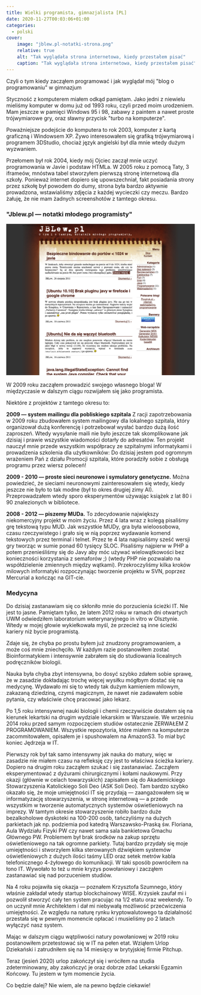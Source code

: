 ```yaml
---
title: Wielki programista, gimnazjalista [PL]
date: 2020-11-27T00:03:06+01:00
categories:
  - polski
cover:
    image: "jblew.pl-notatki-strona.png"
    relative: true
    alt: "Tak wyglądała strona internetowa, kiedy przestałem pisać"
    caption: "Tak wyglądała strona internetowa, kiedy przestałem pisać"
---
```


Czyli o tym kiedy zacząłem programować i jak wyglądał mój "blog o programowaniu" w gimnazjum

<!--more-->



Styczność z komputerem miałem odkąd pamiętam. Jako jedni z niewielu mieliśmy komputer w domu już od 1993 roku, czyli przed moim urodzeniem. Mam jeszcze w pamięci Windows 95 i 98, zabawy z paintem a nawet proste trójwymiarowe gry, oraz sławny przycisk "turbo na komputerze". 

Poważniejsze podejście do komputera to rok 2003, komputer z kartą graficzną i Windowsem XP. Żywo interesowałem się grafiką trójwymiarową i programem 3DStudio, chociaż język angielski był dla mnie wtedy dużym wyzwaniem.

Przełomem był rok 2004, kiedy mój Ojciec zaczął mnie uczyć programowania w Javie i podstaw HTMLa. W 2005 roku z pomocą Taty, 3 iframeów, mnóstwa tabel stworzyłem pierwszą stronę internetową dla szkoły. Ponieważ internet dopiero się upowszechniał, fakt posiadania strony przez szkołę był powodem do dumy, strona była bardzo aktywnie prowadzona, wstawialiśmy zdjęcia z każdej wycieczki czy meczu. Bardzo żałuję, że nie mam żadnych screenshotów z tamtego okresu.



### "Jblew.pl — notatki młodego programisty"

![Tak wyglądała strona internetowa, kiedy przestałem pisać](jblew.pl-notatki-strona.png)

W 2009 roku zacząłem prowadzić swojego własnego bloga! W międzyczasie w dalszym ciągu rozwijałem się jako programista.

Niektóre z projektów z tamtego okresu to:

**2009 — system mailingu dla pobliskiego szpitala** Z racji zapotrzebowania w 2009 roku zbudowałem system mailingowy dla lokalnego szpitala, który organizował dużą konferencję i potrzebował wysłać bardzo dużą ilość zaproszeń. Wtedy wysyłanie maili nie było jeszcze tak skomplikowane jak dzisiaj i prawie wszystkie wiadomości dotarły do adresatów. Ten projekt nauczył mnie przede wszystkim współpracy ze szpitalnymi informatykami i prowadzenia szkolenia dla użytkowników: Do dzisiaj jestem pod ogromnym wrażeniem Pań z działu Promocji szpitala, które poradziły sobie z obsługą programu przez wiersz poleceń!

**2009 - 2010 — proste sieci neuronowe i symulatory genetyczne.** Można powiedzieć, że sieciami neuronowymi zainteresowałem się wtedy, kiedy jeszcze nie było to tak modne (był to okres drugiej zimy AI). Przeprowadzałem wtedy sporo eksperymentów używając książek z lat 80 i 90 znalezionych w bibliotece.

**2008 - 2012 — piszemy MUDa.** To zdecydowanie największy niekomercyjny projekt w moim życiu. Przez 4 lata wraz z kolegą pisaliśmy grę tekstową typu MUD. Jak wszystkie MUDy, gra była wieloosobowa, czasu rzeczywistego i grało się w nią poprzez wydawanie komend tekstowych przez terminal i telnet. Przez te 4 lata napisaliśmy sześć wersji gry tworząc w sumie ponad 60 tysięcy SLOC. Pisaliśmy najpierw w PHP a potem przenieśliśmy się do Javy aby móc używać wielowątkowości bez konieczności korzystania z semaforów ;) (wtedy PHP nie pozwalało na współdzielenie zmiennych między wątkami). Przekroczyliśmy kilka kroków milowych informatyki rozpoczynając tworzenie projektu w SVN, poprzez Mercurial a kończąc na GIT-cie. 



### Medycyna

Do dzisiaj zastanawiam się co skłoniło mnie do porzucienia ścieżki IT. Nie jest to jasne. Pamiętam tylko, że latem 2012 roku w ramach dni otwartych UWM odwiedziłem laboratorium weterynaryjnego in vitro w Olsztynie. Wtedy w mojej głowie wykiełkowała myśl, że przecież są inne ścieżki kariery niż bycie programistą.

Zdaje się, że chyba po prostu byłem już znudzony programowaniem, a może coś mnie zniechęciło. W każdym razie postanowiłem zostać Bioinformatykiem i intensywnie zabrałem się do studiowania licealnych podręczników biologii.

Nauka była chyba zbyt intensywna, bo dosyć szybko zdałem sobie sprawę, że w zasadzie dokładając trochę więcej wysiłku mógłbym dostać się na medycynę. Wydawało mi się to wtedy tak dużym kamieniem milowym, zakazaną dziedziną, czymś magicznym, że nawet nie zadawałem sobie pytania, czy właściwie chcę pracować jako lekarz.

Po 1,5 roku intensywnej nauki biologii i chemii rzeczywiście dostałem się na kierunek lekartski na drugim wydziale lekarskim w Warszawie. We wrześniu 2014 roku przed samym rozpoczęciem studiów ostatecznie ZERWAŁEM Z PROGRAMOWANIEM. Wszystkie repozytoria, które miałem na komputerze zacommitowałem, opisałem je i spushowalem na AmazonS3. To miał być koniec Jędrzeja w IT.

Pierwszy rok był tak samo intensywny jak nauka do matury, więc w zasadzie nie miałem czasu na refleksję czy jest to właściwa ścieżka kariery. Dopiero na drugim roku zacząłem szukać i się zastanawiać. Zacząłem eksperymentować z dyżurami chirurgicznymi i kołami naukowymi. Przy okazji (głównie w celach towarzyskich) zapisałem się do Akademickiego Stowarzyszenia Katolickiego Soli Deo (ASK Soli Deo). Tam bardzo szybko okazało się, że moje umiejętności IT się przydają — zaangażowałem się w informatyzację stowarzyszenia, w stronę internetową — a przede wszystkim w tworzenie automatycznych systemów oświetleniowych na imprezy. W tamtym okresie stowarzyszenie robiło bardzo duże bezalkoholowe dyskoteki na 100-200 osób, tańczyliśmy na dużych parkietach jak np. podziemia pod katedrą Warszawsko-Praską św. Floriana, Aula Wydziału Fizyki PW czy nawet sama sala bankietowa Gmachu Głównego PW. Problemem był brak środków na zakup sprzętu oświetleniowego na tak ogromne parkiety. Tutaj bardzo przydały się moje umiejętności i stworzylem kilka sterowanych dźwiękiem systemów oświetleniowych z dużych ilości taśmy LED oraz setek metrów kabla telefonicznego 4-żyłowego do komunikacji. W taki sposób powróciłem na łono IT. Wywołało to też u mnie kryzys powołaniowy i zacząłem zastanawiać się nad porzuceniem studiów.

Na 4 roku pojawiła się okazja — poznałem Krzysztofa Szumnego, który właśnie zakładał wtedy startup blockchainowy WISE. Krzysiek zaufał mi i pozwolił stworzyć cały ten system pracując na 1/2 etatu oraz weekendy. To on uczynił mnie Architektem i dał mi niebywałą możliwość przećwiczenia umiejętności. Ze względu na naturę rynku kryptowalutowego ta działalność przestała się w pewnym momencie opłacać i musieliśmy po 2 latach wyłączyć nasz system.

Mając w dalszym ciągu wątpliwości natury powołaniowej w 2019 roku postanowiłem przetestować się w IT na pełen etat. Wziąłem Urlop Dziekański i zatrudniłem się na 14 miesięcy w brytyjskiej firmie Pitchup. 

Teraz (jesień 2020) urlop zakończył się i wróciłem na studia zdeterminowany, aby zakończyć je oraz dobrze zdać Lekarski Egzamin Końcowy. Tu jestem w tym momencie życia.

Co będzie dalej? Nie wiem, ale na pewno będzie ciekawie!